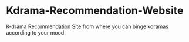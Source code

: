 # Kdrama-Recommendation-Website
K-drama Recommendation Site from where you can binge kdramas according to your mood.

